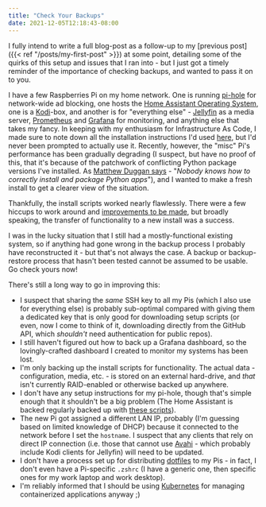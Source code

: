 ```yaml
---
title: "Check Your Backups"
date: 2021-12-05T12:18:43-08:00
---
```

I fully intend to write a full blog-post as a follow-up to my [previous post]({{< ref "/posts/my-first-post" >}}) at some point, detailing some of the quirks of this setup and issues that I ran into - but I just got a timely reminder of the importance of checking backups, and wanted to pass it on to you.
<!--more-->
I have a few Raspberries Pi on my home network. One is running [pi-hole](https://pi-hole.net/) for network-wide ad blocking, one hosts the [Home Assistant Operating System](https://www.home-assistant.io/), one is a [Kodi](https://kodi.tv/)-box, and another is for "everything else" - [Jellyfin](https://jellyfin.org/) as a media server, [Prometheus](https://prometheus.io/) and [Grafana](https://grafana.com/) for monitoring, and anything else that takes my fancy. In keeping with my enthusiasm for Infrastructure As Code, I made sure to note down all the installation instructions I'd used [here](https://github.com/scubbo/pi-tools/tree/main/scripts-on-pi), but I'd never been prompted to actually use it. Recently, however, the "misc" Pi's performance has been gradually degrading (I suspect, but have no proof of this, that it's because of the patchwork of conflicting Python package versions I've installed. As [Matthew Duggan says](https://matduggan.com/mistakes/) - "_Nobody knows how to correctly install and package Python apps_"), and I wanted to make a fresh install to get a clearer view of the situation.

Thankfully, the install scripts worked nearly flawlessly. There were a few hiccups to work around and [improvements to be made](https://github.com/scubbo/pi-tools/commit/3d9a0c939791a13b95f28e0ee07942547ba981ad), but broadly speaking, the transfer of functionality to a new install was a success.

I was in the lucky situation that I still had a mostly-functional existing system, so if anything had gone wrong in the backup process I probably have reconstructed it - but that's not always the case. A backup or backup-restore process that hasn't been tested cannot be assumed to be usable. Go check yours now!

There's still a long way to go in improving this:
* I suspect that sharing the _same_ SSH key to all my Pis (which I also use for everything else) is probably sub-optimal compared with giving them a dedicated key that is only good for downloading setup scripts (or even, now I come to think of it, downloading directly from the GitHub API, which _shouldn't_ need authentication for public repos).
* I still haven't figured out how to back up a Grafana dashboard, so the lovingly-crafted dashboard I created to monitor my systems has been lost.
* I'm only backing up the install scripts for functionality. The actual data - configuration, media, etc. - is stored on an external hard-drive, and _that_ isn't currently RAID-enabled or otherwise backed up anywhere.
* I don't have any setup instructions for my pi-hole, though that's simple enough that it shouldn't be a big problem (The Home Assistant is backed regularly backed up with [these scripts](https://github.com/scubbo/pi-tools/tree/main/hass-backup)).
* The new Pi got assigned a different LAN IP, probably (I'm guessing based on limited knowledge of DHCP) because it connected to the network before I set the `hostname`. I suspect that any clients that rely on direct IP connection (i.e. those that cannot use [Avahi](https://www.avahi.org/) - which probably include Kodi clients for Jellyfin) will need to be updated.
* I don't have a process set up for distributing [dotfiles](https://github.com/scubbo/dotfiles) to my Pis - in fact, I don't even have a Pi-specific `.zshrc` (I have a generic one, then specific ones for my work laptop and work desktop).
* I'm reliably informed that I should be using [Kubernetes](https://kubernetes.io/) for managing containerized applications anyway ;)
